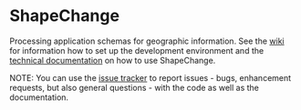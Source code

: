 # ShapeChange
Processing application schemas for geographic information. See the [wiki](https://github.com/ShapeChange/ShapeChange/wiki) for information how to set up the development environment and the [technical documentation](https://shapechange.github.io/ShapeChange/) on how to use ShapeChange. 

NOTE: You can use the [issue tracker](https://github.com/ShapeChange/ShapeChange/issues) to report issues - bugs, enhancement requests, but also general questions - with the code as well as the documentation.
